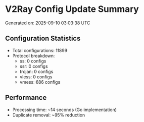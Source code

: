 # V2Ray Config Update Summary
Generated on: 2025-09-10 03:03:38 UTC

## Configuration Statistics
- Total configurations: 11899
- Protocol breakdown:
  - ss: 0 configs
  - ssr: 0 configs
  - trojan: 0 configs
  - vless: 0 configs
  - vmess: 686 configs

## Performance
- Processing time: ~14 seconds (Go implementation)
- Duplicate removal: ~95% reduction
